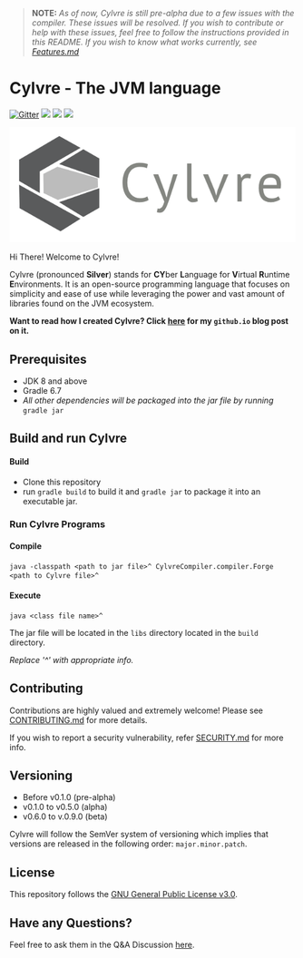 
> **NOTE:** *As of now, Cylvre is still pre-alpha due to a few issues with the compiler. These issues will be resolved. If you wish to contribute or help with these issues, feel free to follow the instructions provided in this README. If you wish to know what works currently, see [Features.md](https://github.com/Cylvre-Language/Cylvre/blob/main/Features.md)*

# Cylvre - The JVM language

[![Gitter](https://badges.gitter.im/Cylvre/community.svg)](https://gitter.im/Cylvre/community?utm_source=badge&utm_medium=badge&utm_campaign=pr-badge)
![](https://img.shields.io/github/license/Cylvre-Language/Cylvre)
![](https://img.shields.io/maintenance/yes/2021)
![](https://www.travis-ci.com/Cylvre-Language/Cylvre.svg?branch=main)
<!-- ![](https://img.shields.io/github/stars/Cylvre-Language/Cylvre) -->

<p align="center"><img src="https://github.com/Cylvre-Language/Cylvre/blob/main/Logo/Cylvre_logo_large.png" alt="logo" width="1000px" height="auto"></img></p>

Hi There! Welcome to Cylvre!

Cylvre (pronounced **Silver**) stands for **CY**ber **L**anguage for **V**irtual **R**untime **E**nvironments. It is an open-source programming language that focuses on simplicity and ease of use while leveraging the power and vast amount of libraries found on the JVM ecosystem.

**Want to read how I created Cylvre? Click [here](https://sivaxis.github.io/Posts/Creating%20Cylvre) for my `github.io` blog post on it.**  

## Prerequisites
- JDK 8 and above
- Gradle 6.7 
- *All other dependencies will be packaged into the jar file by running* `gradle jar`

## Build and run Cylvre

#### Build
- Clone this repository
- run `gradle build` to build it and `gradle jar` to package it into an executable jar.

### Run Cylvre Programs
#### Compile
```shell 
java -classpath <path to jar file>^ CylvreCompiler.compiler.Forge <path to Cylvre file>^
```

#### Execute
```shell 
java <class file name>^
```

The jar file will be located in the `libs` directory located in the `build` directory.

_Replace '^' with appropriate info._

## Contributing
Contributions are highly valued and extremely welcome! Please see [CONTRIBUTING.md](https://github.com/Cylvre-Language/Cylvre/blob/main/CONTRIBUTING.md) for more details.

If you wish to report a security vulnerability, refer [SECURITY.md](https://github.com/Cylvre-Language/Cylvre/blob/main/SECURITY.md) for more info.

## Versioning
- Before v0.1.0 (pre-alpha)
- v0.1.0 to v0.5.0 (alpha)
- v0.6.0 to v.0.9.0 (beta)

Cylvre will follow the SemVer system of versioning which implies that versions are released in the following order: `major.minor.patch`.

## License
This repository follows the [GNU General Public License v3.0](https://github.com/Cylvre-Language/Cylvre/blob/main/LICENSE).

## Have any Questions?
Feel free to ask them in the Q&A Discussion [here](https://github.com/Cylvre-Language/Cylvre/discussions/3).

